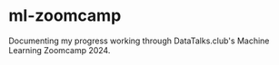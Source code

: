 # ml-zoomcamp
Documenting my progress working through DataTalks.club's Machine Learning Zoomcamp 2024.
